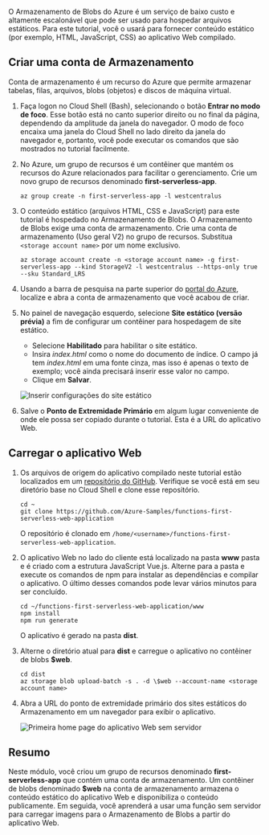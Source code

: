 O Armazenamento de Blobs do Azure é um serviço de baixo custo e altamente escalonável que pode ser usado para hospedar arquivos estáticos. Para este tutorial, você o usará para fornecer conteúdo estático (por exemplo, HTML, JavaScript, CSS) ao aplicativo Web compilado.

## <a name="create-a-storage-account"></a>Criar uma conta de Armazenamento

Conta de armazenamento é um recurso do Azure que permite armazenar tabelas, filas, arquivos, blobs (objetos) e discos de máquina virtual.

1. Faça logon no Cloud Shell (Bash), selecionando o botão **Entrar no modo de foco**. Esse botão está no canto superior direito ou no final da página, dependendo da amplitude da janela do navegador. O modo de foco encaixa uma janela do Cloud Shell no lado direito da janela do navegador e, portanto, você pode executar os comandos que são mostrados no tutorial facilmente.

1. No Azure, um grupo de recursos é um contêiner que mantém os recursos do Azure relacionados para facilitar o gerenciamento. Crie um novo grupo de recursos denominado **first-serverless-app**.

    ```azurecli
    az group create -n first-serverless-app -l westcentralus
    ```

1. O conteúdo estático (arquivos HTML, CSS e JavaScript) para este tutorial é hospedado no Armazenamento de Blobs. O Armazenamento de Blobs exige uma conta de armazenamento. Crie uma conta de armazenamento (Uso geral V2) no grupo de recursos. Substitua `<storage account name>` por um nome exclusivo.

    ```azurecli
    az storage account create -n <storage account name> -g first-serverless-app --kind StorageV2 -l westcentralus --https-only true --sku Standard_LRS
    ```

1. Usando a barra de pesquisa na parte superior do [portal do Azure](https://portal.azure.com), localize e abra a conta de armazenamento que você acabou de criar.

1. No painel de navegação esquerdo, selecione **Site estático (versão prévia)** a fim de configurar um contêiner para hospedagem de site estático.
    - Selecione **Habilitado** para habilitar o site estático.
    - Insira *index.html* como o nome do documento de índice. O campo já tem *index.html* em uma fonte cinza, mas isso é apenas o texto de exemplo; você ainda precisará inserir esse valor no campo.
    - Clique em **Salvar**.
    
    ![Inserir configurações do site estático](media/functions-first-serverless-web-app/1-storage-static-website.png)

1. Salve o **Ponto de Extremidade Primário** em algum lugar conveniente de onde ele possa ser copiado durante o tutorial. Esta é a URL do aplicativo Web.

## <a name="upload-the-web-application"></a>Carregar o aplicativo Web

1. Os arquivos de origem do aplicativo compilado neste tutorial estão localizados em um [repositório do GitHub](https://github.com/Azure-Samples/functions-first-serverless-web-application). Verifique se você está em seu diretório base no Cloud Shell e clone esse repositório.

    ```azurecli
    cd ~
    git clone https://github.com/Azure-Samples/functions-first-serverless-web-application
    ```

    O repositório é clonado em `/home/<username>/functions-first-serverless-web-application`.

1. O aplicativo Web no lado do cliente está localizado na pasta **www** pasta e é criado com a estrutura JavaScript Vue.js. Alterne para a pasta e execute os comandos de npm para instalar as dependências e compilar o aplicativo. O último desses comandos pode levar vários minutos para ser concluído.

    ```azurecli
    cd ~/functions-first-serverless-web-application/www
    npm install
    npm run generate
    ```

    O aplicativo é gerado na pasta **dist**.

1. Alterne o diretório atual para **dist** e carregue o aplicativo no contêiner de blobs **$web**.

    ```azurecli
    cd dist
    az storage blob upload-batch -s . -d \$web --account-name <storage account name>
    ```

1. Abra a URL do ponto de extremidade primário dos sites estáticos do Armazenamento em um navegador para exibir o aplicativo.

    ![Primeira home page do aplicativo Web sem servidor](media/functions-first-serverless-web-app/1-app-screenshot-new.png)


## <a name="summary"></a>Resumo

Neste módulo, você criou um grupo de recursos denominado **first-serverless-app** que contém uma conta de armazenamento. Um contêiner de blobs denominado **$web** na conta de armazenamento armazena o conteúdo estático do aplicativo Web e disponibiliza o conteúdo publicamente. Em seguida, você aprenderá a usar uma função sem servidor para carregar imagens para o Armazenamento de Blobs a partir do aplicativo Web.
